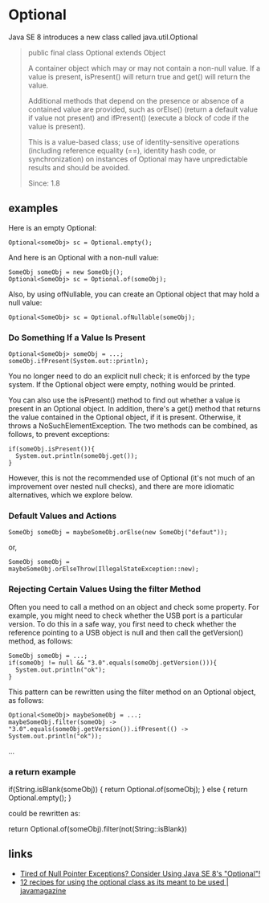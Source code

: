 # Optional

Java SE 8 introduces a new class called java.util.Optional

> public final class Optional<T>
> extends Object
> 
> A container object which may or may not contain a non-null value. If a value is present, isPresent() will return true and get() will return the value.
> 
> Additional methods that depend on the presence or absence of a contained value are provided, such as orElse() (return a default value if value not present) and ifPresent() (execute a block of code if the value is present).
> 
> This is a value-based class; use of identity-sensitive operations (including reference equality (==), identity hash code, or synchronization) on instances of Optional may have unpredictable results and should be avoided.
> 
> Since:
> 1.8

## examples

Here is an empty Optional:
```
Optional<someObj> sc = Optional.empty();
```
And here is an Optional with a non-null value:
```
SomeObj someObj = new SomeObj();
Optional<SomeObj> sc = Optional.of(someObj);
```
Also, by using ofNullable, you can create an Optional object that may hold a null value:
```
Optional<SomeObj> sc = Optional.ofNullable(someObj);
```
### Do Something If a Value Is Present
```
Optional<SomeObj> someObj = ...;
someObj.ifPresent(System.out::println);
```
You no longer need to do an explicit null check; it is enforced by the type system. If the Optional object were empty, nothing would be printed.

You can also use the isPresent() method to find out whether a value is present in an Optional object. In addition, there's a get() method that returns the value contained in the Optional object, if it is present. Otherwise, it throws a NoSuchElementException. The two methods can be combined, as follows, to prevent exceptions:
```
if(someObj.isPresent()){
  System.out.println(someObj.get());
}
```
However, this is not the recommended use of Optional (it's not much of an improvement over nested null checks), and there are more idiomatic alternatives, which we explore below.

### Default Values and Actions
```
SomeObj someObj = maybeSomeObj.orElse(new SomeObj("defaut"));
```
or,
```
SomeObj someObj = maybeSomeObj.orElseThrow(IllegalStateException::new);
```
### Rejecting Certain Values Using the filter Method

Often you need to call a method on an object and check some property. For example, you might need to check whether the USB port is a particular version. To do this in a safe way, you first need to check whether the reference pointing to a USB object is null and then call the getVersion() method, as follows:
```
SomeObj someObj = ...;
if(someObj != null && "3.0".equals(someObj.getVersion())){
  System.out.println("ok");
}
```
This pattern can be rewritten using the filter method on an Optional object, as follows:
```
Optional<SomeObj> maybeSomeObj = ...;
maybeSomeObj.filter(someObj -> "3.0".equals(someObj.getVersion()).ifPresent(() -> System.out.println("ok"));
```
...


### a return example

if(String.isBlank(someObj)) {
  return Optional.of(someObj);
} else {
  return Optional.empty();
}

could be rewritten as:

return Optional.of(someObj).filter(not(String::isBlank))








## links
* [Tired of Null Pointer Exceptions? Consider Using Java SE 8's "Optional"!](https://www.oracle.com/technical-resources/articles/java/java8-optional.html)
* [12 recipes for using the optional class as its meant to be used | javamagazine](https://blogs.oracle.com/javamagazine/12-recipes-for-using-the-optional-class-as-its-meant-to-be-used)
